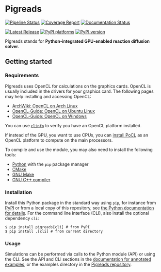 # Pigreads

[![Pipeline Status][pipeline-badge]][pipeline-link]
[![Coverage Report][coverage-badge]][coverage-link]
[![Documentation Status][rtd-badge]][rtd-link]

[![Latest Release][release-badge]][release-link]
[![PyPI platforms][pypi-platforms]][pypi-link]
[![PyPI version][pypi-version]][pypi-link]

<!-- SPHINX-START -->

Pigreads stands for **Python-integrated GPU-enabled reaction diffusion solver**.

## Getting started

### Requirements

Pigreads uses OpenCL for calculations on the graphics cards. OpenCL is usually
included in the drivers for your graphics card. The following pages may help
installing and accessing OpenCL:

- [ArchWiki: OpenCL on Arch Linux][guide-arch]
- [OpenCL-Guide: OpenCL on Ubuntu Linux][guide-ubuntu]
- [OpenCL-Guide: OpenCL on Windows][guide-windows]

You can use [`clinfo`][clinfo] to verify you have an OpenCL platform installed.

If instead of the GPU, you want to use CPUs, you can [install PoCL][pocl] as an
OpenCL platform to compute on the main processors.

To compile and use the module, you may also need to install the following tools:

- [Python][python] with the `pip` package manager
- [CMake][cmake]
- [GNU Make][make]
- [GNU C++ compiler][gcc]

### Installation

Install this Python package in the standard way using `pip`, for instance from
[PyPI][pypi-link] or from a local copy of this repository, see [the Python
documentation for details][py-install]. For the command line interface (CLI),
also install the optional dependency `cli`:

```
$ pip install pigreads[cli] # from PyPI
$ pip install .[cli] # from current directory
```

### Usage

Simulations can be performed via calls to the Python module (API) or using the
CLI. See the API and CLI sections in the [documentation for annotated
examples][rtd-link], or the examples directory in the [Pigreads
repository][repo].

<!-- prettier-ignore-start -->
[repo]:           https://gitlab.com/pigreads/pigreads
[coverage-badge]: https://gitlab.com/pigreads/pigreads/badges/main/coverage.svg
[coverage-link]:  https://gitlab.com/pigreads/pigreads/-/commits/main
[pipeline-badge]: https://gitlab.com/pigreads/pigreads/badges/main/pipeline.svg
[pipeline-link]:  https://gitlab.com/pigreads/pigreads/-/pipelines
[pypi-link]:      https://pypi.org/project/pigreads/
[pypi-platforms]: https://img.shields.io/pypi/pyversions/pigreads
[pypi-version]:   https://img.shields.io/pypi/v/pigreads
[release-badge]:  https://gitlab.com/pigreads/pigreads/-/badges/release.svg
[release-link]:   https://gitlab.com/pigreads/pigreads/-/releases
[rtd-badge]:      https://readthedocs.org/projects/pigreads/badge/?version=latest
[rtd-link]:       https://pigreads.readthedocs.io/en/latest/?badge=latest
[python]:         https://www.python.org/
[py-install]:     https://packaging.python.org/en/latest/tutorials/installing-packages/
[guide-arch]:     https://wiki.archlinux.org/title/OpenCL
[guide-ubuntu]:   https://github.com/KhronosGroup/OpenCL-Guide/blob/main/chapters/getting_started_linux.md
[guide-windows]:  https://github.com/KhronosGroup/OpenCL-Guide/blob/main/chapters/getting_started_windows.md
[clinfo]:         https://github.com/Oblomov/clinfo
[pocl]:           https://portablecl.org/docs/html/install.html
[gcc]:            https://gcc.gnu.org/
[make]:           https://www.gnu.org/software/make/
[cmake]:          https://cmake.org/
<!-- prettier-ignore-end -->
